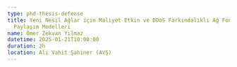 ```yaml
---
type: phd-thesis-defense
title: Yeni Nesil Ağlar için Maliyet Etkin ve DDoS Farkındalıklı Ağ Fonksiyonu
  Paylaşım Modelleri
name: Ömer Zekvan Yılmaz
datetime: 2025-01-21T10:00:00
duration: 2h
location: Ali Vahit Şahiner (AVŞ)
---
```

